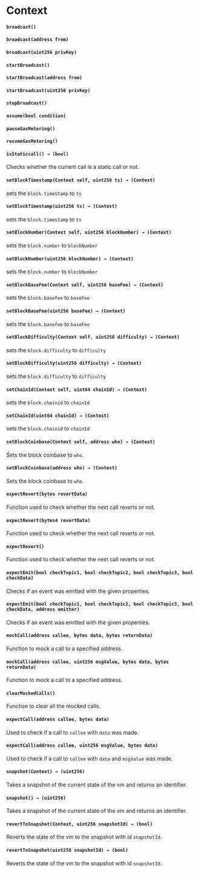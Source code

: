 # Context

#### **`broadcast()`**


#### **`broadcast(address from)`**


#### **`broadcast(uint256 privKey)`**


#### **`startBroadcast()`**


#### **`startBroadcast(address from)`**


#### **`startBroadcast(uint256 privKey)`**


#### **`stopBroadcast()`**


#### **`assume(bool condition)`**


#### **`pauseGasMetering()`**


#### **`resumeGasMetering()`**

#### **`isStaticcall() → (bool)`**

Checks whether the current call is a static call or not.

#### **`setBlockTimestamp(Context self, uint256 ts) → (Context)`**

sets the `block.timestamp` to `ts`

#### **`setBlockTimestamp(uint256 ts) → (Context)`**

sets the `block.timestamp` to `ts`

#### **`setBlockNumber(Context self, uint256 blockNumber) → (Context)`**

sets the `block.number` to `blockNumber`

#### **`setBlockNumber(uint256 blockNumber) → (Context)`**

sets the `block.number` to `blockNumber`

#### **`setBlockBaseFee(Context self, uint256 baseFee) → (Context)`**

sets the `block.basefee` to `baseFee`

#### **`setBlockBaseFee(uint256 baseFee) → (Context)`**

sets the `block.basefee` to `baseFee`

#### **`setBlockDifficulty(Context self, uint256 difficulty) → (Context)`**

sets the `block.difficulty` to `difficulty`

#### **`setBlockDifficulty(uint256 difficulty) → (Context)`**

sets the `block.difficulty` to `difficulty`

#### **`setChainId(Context self, uint64 chainId) → (Context)`**

sets the `block.chainid` to `chainId`

#### **`setChainId(uint64 chainId) → (Context)`**

sets the `block.chainid` to `chainId`

#### **`setBlockCoinbase(Context self, address who) → (Context)`**

Sets the block coinbase to `who`.

#### **`setBlockCoinbase(address who) → (Context)`**

Sets the block coinbase to `who`.

#### **`expectRevert(bytes revertData)`**

Function used to check whether the next call reverts or not.

#### **`expectRevert(bytes4 revertData)`**

Function used to check whether the next call reverts or not.

#### **`expectRevert()`**

Function used to check whether the next call reverts or not.

#### **`expectEmit(bool checkTopic1, bool checkTopic2, bool checkTopic3, bool checkData)`**

Checks if an event was emitted with the given properties.

#### **`expectEmit(bool checkTopic1, bool checkTopic2, bool checkTopic3, bool checkData, address emitter)`**

Checks if an event was emitted with the given properties.

#### **`mockCall(address callee, bytes data, bytes returnData)`**

Function to mock a call to a specified address.

#### **`mockCall(address callee, uint256 msgValue, bytes data, bytes returnData)`**

Function to mock a call to a specified address.

#### **`clearMockedCalls()`**

Function to clear all the mocked calls.

#### **`expectCall(address callee, bytes data)`**

Used to check if a call to `callee` with `data` was made.

#### **`expectCall(address callee, uint256 msgValue, bytes data)`**

Used to check if a call to `callee` with `data` and `msgValue` was made.

#### **`snapshot(Context) → (uint256)`**

Takes a snapshot of the current state of the vm and returns an identifier.

#### **`snapshot() → (uint256)`**

Takes a snapshot of the current state of the vm and returns an identifier.

#### **`revertToSnapshot(Context, uint256 snapshotId) → (bool)`**

Reverts the state of the vm to the snapshot with id `snapshotId`.

#### **`revertToSnapshot(uint256 snapshotId) → (bool)`**

Reverts the state of the vm to the snapshot with id `snapshotId`.

